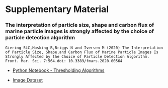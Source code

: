 # Supplementary Material

### The interpretation of particle size, shape and carbon flux of marine particle images is strongly affected by the choice of particle detection algorithm

    Giering SLC,Hosking B,Briggs N and Iversen M (2020) The Interpretation of Particle Size, Shape,and Carbon Flux of Marine Particle Images Is Strongly Affected by the Choice of Particle Detection Algorithm. Front. Mar. Sci. 7:564.doi: 10.3389/fmars.2020.00564


* <a href="http://nbviewer.ipython.org/github/brett-hosking/supplementary/blob/master/FrontiersMarineScience2020/Thresholding_algorithms.ipynb" target="_blank">Python Notebook - Thresholding Algorithms</a> 

* <a href="http://github/brett-hosking/supplementary/blob/master/FrontiersMarineScience2020/particle_dataset.zip" target="_blank">Image Dataset</a> 